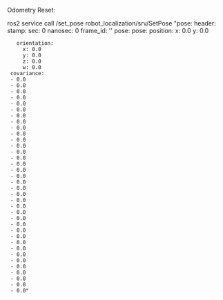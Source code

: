 Odometry Reset:

ros2 service call /set_pose robot_localization/srv/SetPose "pose:
   header:
     stamp:
       sec: 0
       nanosec: 0
     frame_id: ''
   pose:
     pose:
       position:
         x: 0.0
         y: 0.0

       orientation:
         x: 0.0
         y: 0.0
         z: 0.0
         w: 0.0
     covariance:
     - 0.0
     - 0.0
     - 0.0
     - 0.0
     - 0.0
     - 0.0
     - 0.0
     - 0.0
     - 0.0
     - 0.0
     - 0.0
     - 0.0
     - 0.0
     - 0.0
     - 0.0
     - 0.0
     - 0.0
     - 0.0
     - 0.0
     - 0.0
     - 0.0
     - 0.0
     - 0.0
     - 0.0
     - 0.0
     - 0.0
     - 0.0
     - 0.0
     - 0.0
     - 0.0
     - 0.0
     - 0.0
     - 0.0
     - 0.0
     - 0.0
     - 0.0"
